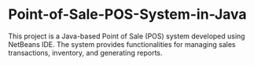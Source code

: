 # Point-of-Sale-POS-System-in-Java
This project is a Java-based Point of Sale (POS) system developed using NetBeans IDE. The system provides functionalities for managing sales transactions, inventory, and generating reports. 
